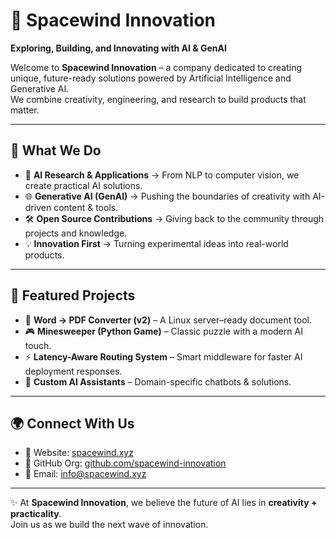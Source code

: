 # 🌌 Spacewind Innovation

**Exploring, Building, and Innovating with AI & GenAI**

Welcome to **Spacewind Innovation** – a company dedicated to creating unique, future-ready solutions powered by Artificial Intelligence and Generative AI.  
We combine creativity, engineering, and research to build products that matter.

---

## 🚀 What We Do
- 🤖 **AI Research & Applications** → From NLP to computer vision, we create practical AI solutions.  
- 🌐 **Generative AI (GenAI)** → Pushing the boundaries of creativity with AI-driven content & tools.  
- 🛠 **Open Source Contributions** → Giving back to the community through projects and knowledge.  
- 💡 **Innovation First** → Turning experimental ideas into real-world products.  

---

## 📂 Featured Projects
- 📝 **Word → PDF Converter (v2)** – A Linux server–ready document tool.  
- 🎮 **Minesweeper (Python Game)** – Classic puzzle with a modern AI touch.  
- ⚡ **Latency-Aware Routing System** – Smart middleware for faster AI deployment responses.  
- 🤝 **Custom AI Assistants** – Domain-specific chatbots & solutions.  

---

## 🌍 Connect With Us
- 🔗 Website: [spacewind.xyz](https://spacewind.xyz)  
- 🐙 GitHub Org: [github.com/spacewind-innovation](https://github.com/spacewind)  
- 📩 Email: info@spacewind.xyz  

---

✨ At **Spacewind Innovation**, we believe the future of AI lies in **creativity + practicality**.  
Join us as we build the next wave of innovation.
